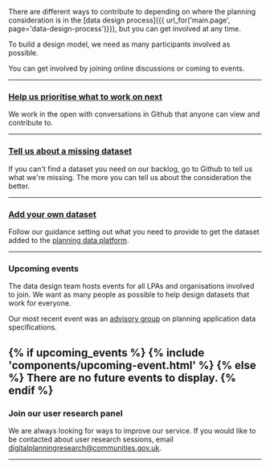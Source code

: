 There are different ways to contribute to depending on where the planning consideration is in the [data design process]({{ url_for('main.page', page='data-design-process')}}), but you can get involved at any time.

To build a design model, we need as many participants involved as possible.

You can get involved by joining online discussions or coming to events.

---

### [Help us prioritise what to work on next](https://github.com/digital-land/data-standards-backlog/discussions/categories/planning-consideration)

We work in the open with conversations in Github that anyone can view and contribute to.

---

### [Tell us about a missing dataset](https://github.com/digital-land/data-standards-backlog/discussions/29)

If you can't find a dataset you need on our backlog, go to Github to tell us what we're missing. The more you can tell us about the consideration the better.

---

### [Add your own dataset](https://design.planning.data.gov.uk/how-to-help-develop-a-new-dataset)

Follow our guidance setting out what you need to provide to get the dataset added to the [planning data platform](https://www.planning.data.gov.uk/).

---

### Upcoming events

The data design team hosts events for all LPAs and organisations involved to join. We want as many people as possible to help design datasets that work for everyone.

Our most recent event was an [advisory group](https://design.planning.data.gov.uk/advisory-group) on planning application data specifications.

{% if upcoming_events %}
{% include 'components/upcoming-event.html' %}
{% else %}
<span class="app-missing-item">There are no future events to display.</span>
{% endif %}
---

### Join our user research panel

We are always looking for ways to improve our service. If you would like to be contacted about user research sessions, email digitalplanningresearch@communities.gov.uk.

---
